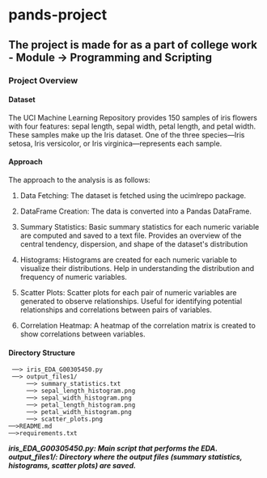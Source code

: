 # pands-project
## The project is made for as a part of college work - Module -> Programming and Scripting  

### Project Overview
#### Dataset
The UCI Machine Learning Repository provides 150 samples of iris flowers with four features: sepal length, sepal width, petal length, and petal width. These samples make up the Iris dataset. One of the three species—Iris setosa, Iris versicolor, or Iris virginica—represents each sample.


#### Approach
The approach to the analysis is as follows:
1.	Data Fetching: The dataset is fetched using the ucimlrepo package.
2.	DataFrame Creation: The data is converted into a Pandas DataFrame.
3.	Summary Statistics: Basic summary statistics for each numeric variable are computed and saved to a text file. Provides an overview of the central tendency, dispersion, and shape of the dataset's distribution

4.	Histograms: Histograms are created for each numeric variable to visualize their distributions. Help in understanding the distribution and frequency of numeric variables.
5.	Scatter Plots: Scatter plots for each pair of numeric variables are generated to observe relationships. Useful for identifying potential relationships and correlations between pairs of variables.
6.	Correlation Heatmap: A heatmap of the correlation matrix is created to show correlations between variables.



#### Directory Structure

```
 ──> iris_EDA_G00305450.py
 ──> output_files1/
     ──> summary_statistics.txt
     ──> sepal_length_histogram.png
     ──> sepal_width_histogram.png
     ──> petal_length_histogram.png
     ──> petal_width_histogram.png
     ──> scatter_plots.png
──>README.md
──>requirements.txt
```

***iris_EDA_G00305450.py: Main script that performs the EDA.
 output_files1/: Directory where the output files (summary statistics, histograms, scatter plots) are saved.***






